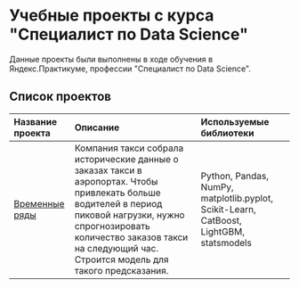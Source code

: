 ﻿# Учебные проекты с курса "Специалист по Data Science"

Данные проекты были выполнены в ходе обучения в Яндекс.Практикуме, профессии "Специалист по Data Science".

## Список проектов



| Название проекта | Описание | Используемые библиотеки | 
| :---------------------- | :---------------------- | :---------------------- |
| [Временные ряды](временные_ряды) | Компания такси собрала исторические данные о заказах такси в аэропортах. Чтобы привлекать больше водителей в период пиковой нагрузки, нужно спрогнозировать количество заказов такси на следующий час. Строится модель для такого предсказания.| Python, Pandas, NumPy, matplotlib.pyplot, Scikit-Learn, CatBoost, LightGBM, statsmodels |

